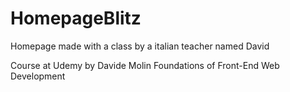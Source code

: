 # HomepageBlitz
Homepage made with a class by a italian teacher named David 

Course at Udemy by Davide Molin
Foundations of Front-End Web Development
